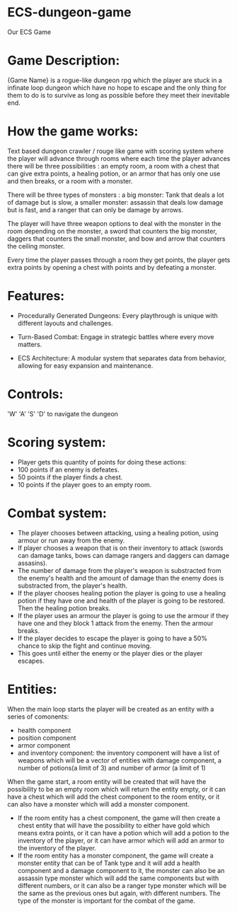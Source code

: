 # ECS-dungeon-game
Our ECS Game

# Game Description:

{Game Name} is a rogue-like dungeon rpg which the player are stuck in
a infinate loop dungeon which have no hope to escape and the only thing for them to
do is to survive as long as possible before they meet their inevitable end.

# How the game works:

Text based dungeon crawler / rouge like game with scoring system where the player will advance through rooms where
each time the player advances there will be three possibilities : an empty room, a room with a chest that can give 
extra points, a healing potion, or an armor that has only one use and then breaks, or a room with a monster.

There will be three types of monsters : a big monster: Tank that deals a lot of damage but is slow, a smaller 
monster: assassin that deals low damage but is fast, and a ranger that can only be damage by arrows.

The player will have three weapon options to deal with the monster in the room depending on the monster, 
a sword that counters the big monster, daggers that counters the small monster,
and bow and arrow that counters the ceiling monster.

Every time the player passes through a room they get points, the player gets extra points 
by opening a chest with points and by defeating a monster.



# Features:
- Procedurally Generated Dungeons: Every playthrough is unique with different layouts and challenges.

- Turn-Based Combat: Engage in strategic battles where every move matters.

- ECS Architecture: A modular system that separates data from behavior, allowing for easy expansion and maintenance.

# Controls:
'W' 'A' 'S' 'D' to navigate the dungeon
# Scoring system:
- Player gets this quantity of points for doing these actions:
- 100 points if an enemy is defeates.
- 50 points if the player finds a chest.
- 10 points if the player goes to an empty room.
# Combat system:
- The player chooses between attacking, using a healing potion, using armour or run away from the enemy.
- If player chooses a weapon that is on their inventory to attack (swords can damage tanks, bows can damage rangers and daggers can damage assasins).
- The number of damage from the player's weapon is substracted from the enemy's health and the amount of damage than the enemy does is substracted from, the player's health.
- If the player chooses healing potion the player is going to use a healing potion if they have one and health of the player is going to be restored. Then the healing potion breaks.
- If the player uses an armour the player is going to use the armour if they have one and they block 1 attack from the enemy. Then the armour breaks.
- If the player decides to escape the player is going to have a 50% chance to skip the fight and continue moving.
- This goes until either the enemy or the player dies or the player escapes.

# Entities:

When the main loop starts the player will be created as an entity with a series of comonents:
- health component
- position component
- armor component
- and inventory component: the inventory component will have a list of weapons which will be a vector of entities with damage component,
 a number of potions(a limit of 3) and number of armor (a limit of 1)

When the game start, a room entity will be created that will have the possibility to be an empty room which will return the entity empty, or
it can have a chest which will add the chest component to the room entity, or it can also have a monster which will add a monster component.

- If the room entity has a chest component, the game will then create a chest entity that will have the possibility to either have gold which means extra points,
or it can have a potion which will add a potion to the inventory of the player, or it can have armor which will add an armor to the inventory of the player.
- If the room entity has a monster component, the game will create a monster entity that can be of Tank type and it will add a health component and a damage component to it,
  the monster can also be an assassin type monster which will add the same components but with different numbers, or it can also be a ranger type monster which will be the same
  as the previous ones but again, with different numbers. The type of the monster is important for the combat of the game.



